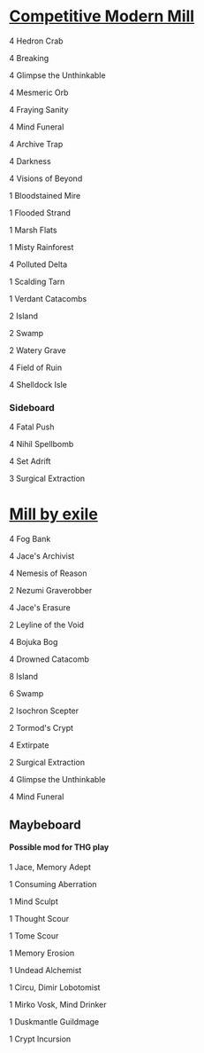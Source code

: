 # [Competitive Modern Mill](http://tappedout.net/mtg-decks/competitive-modern-mill-2/)

4 Hedron Crab

4 Breaking

4 Glimpse the Unthinkable

4 Mesmeric Orb

4 Fraying Sanity

4 Mind Funeral

4 Archive Trap

4 Darkness

4 Visions of Beyond

1 Bloodstained Mire

1 Flooded Strand

1 Marsh Flats

1 Misty Rainforest

4 Polluted Delta

1 Scalding Tarn

1 Verdant Catacombs

2 Island

2 Swamp

2 Watery Grave

4 Field of Ruin

4 Shelldock Isle

### Sideboard
4 Fatal Push

4 Nihil Spellbomb

4 Set Adrift

3 Surgical Extraction



# [Mill by exile](http://tappedout.net/mtg-decks/mill-by-exile/)

4 Fog Bank

4 Jace's Archivist

4 Nemesis of Reason

2 Nezumi Graverobber

4 Jace's Erasure

2 Leyline of the Void

4 Bojuka Bog

4 Drowned Catacomb

8 Island

6 Swamp

2 Isochron Scepter

2 Tormod's Crypt

4 Extirpate

2 Surgical Extraction

4 Glimpse the Unthinkable

4 Mind Funeral

## Maybeboard 
#### Possible mod for THG play

1 Jace, Memory Adept

1 Consuming Aberration

1 Mind Sculpt

1 Thought Scour

1 Tome Scour

1 Memory Erosion

1 Undead Alchemist

1 Circu, Dimir Lobotomist

1 Mirko Vosk, Mind Drinker

1 Duskmantle Guildmage

1 Crypt Incursion
